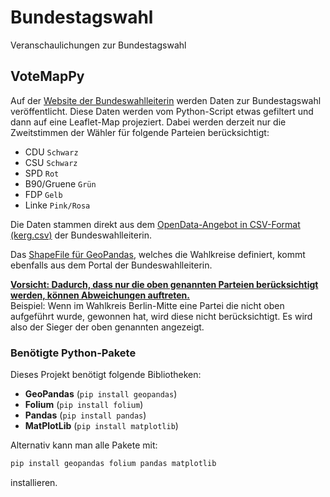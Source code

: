 # Bundestagswahl
Veranschaulichungen zur Bundestagswahl

## VoteMapPy
Auf der [Website der Bundeswahlleiterin](https://www.bundeswahlleiterin.de/bundeswahlleiter.html) werden Daten zur Bundestagswahl veröffentlicht. Diese Daten werden vom Python-Script etwas gefiltert und dann auf eine Leaflet-Map projeziert. Dabei werden derzeit nur die Zweitstimmen der Wähler für folgende Parteien berücksichtigt:
- CDU `Schwarz`
- CSU `Schwarz`
- SPD `Rot`
- B90/Gruene `Grün`
- FDP `Gelb`
- Linke `Pink/Rosa`

Die Daten stammen direkt aus dem [OpenData-Angebot in CSV-Format](https://www.bundeswahlleiterin.de/bundestagswahlen/2025/ergebnisse/opendata.html) [(kerg.csv)](https://bundeswahlleiterin.de/bundestagswahlen/2025/ergebnisse/opendata/btw25/csv/) der Bundeswahlleiterin.

Das [ShapeFile für GeoPandas](https://www.bundeswahlleiterin.de/bundestagswahlen/2025/wahlkreiseinteilung/downloads.html), welches die Wahlkreise definiert, kommt ebenfalls aus dem Portal der Bundeswahlleiterin.

<ins>**Vorsicht: Dadurch, dass nur die oben genannten Parteien berücksichtigt werden, können Abweichungen auftreten.**</ins> <br>
Beispiel: Wenn im Wahlkreis Berlin-Mitte eine Partei die nicht oben aufgeführt wurde, gewonnen hat, wird diese nicht berücksichtigt. Es wird also der Sieger der oben genannten angezeigt.

### Benötigte Python-Pakete  
Dieses Projekt benötigt folgende Bibliotheken:  

- **GeoPandas** (`pip install geopandas`)  
- **Folium** (`pip install folium`)  
- **Pandas** (`pip install pandas`)  
- **MatPlotLib** (`pip install matplotlib`)  

Alternativ kann man alle Pakete mit:
```bash
pip install geopandas folium pandas matplotlib
```
installieren.

